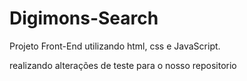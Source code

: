 # Digimons-Search

Projeto Front-End utilizando html, css e JavaScript.

realizando alterações de teste para o nosso repositorio
